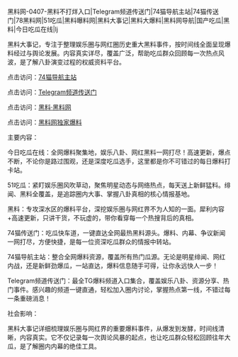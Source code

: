 #
黑料网-0407-黑料不打烊入口|Telegram频道传送门|74猫导航主站|74猫传送门|78黑料网|51吃瓜|黑料曝料网|黑料大事记|黑料大爆料|黑料网导航|国产吃瓜|黑料|今日吃瓜在线|lj

黑料大事记，专注于整理娱乐圈与网红圈历史重大黑料事件，按时间线全面呈现爆料经过与舆论发展。内容真实详尽，覆盖广泛，帮助吃瓜群众回顾每一次热点风波，是了解八卦演变过程的权威资料平台。


点击访问：<a href="https://74mao.com/">74猫导航主站</a>

点击访问：<a href="https://74mao.com/">Telegram频道传送门</a>

点击访问：<a href="https://fge-7ja.pages.dev/">黑料·黑料网</a>

点击访问：<a href="https://qfwfg.pages.dev/">黑料网独家爆料</a>


主要内容：

今日吃瓜在线：全网爆料聚集地，娱乐八卦、网红黑料一网打尽！高速更新，爆点不断，不论你是路过围观，还是深度吃瓜选手，这里都是你不可错过的每日爆料打卡站。

51吃瓜：紧盯娱乐圈风吹草动，聚焦明星动态与网络热点，每天送上新鲜猛料。绯闻、黑料全覆盖，是追踪圈内大事、掌握八卦真相的核心情报基地。

黑料：专攻深水区的爆料平台，深挖娱乐圈与网红界不为人知的一面。犀利内容+高速更新，只讲干货，不玩虚的，带你看穿每一个热搜背后的真相。

74猫传送门：吃瓜快车道，一键直达全网最热黑料源头。爆料、内幕、争议新闻一网打尽，方便快捷，是每一位资深吃瓜群众的情报中转站。

74猫导航主站：整合全网爆料资源，覆盖所有热门瓜源。无论是明星绯闻、网红内战，还是新鲜劲爆瓜，一站直达，爆料信息随手可得，让你永远快人一步！

Telegram频道传送门：最全TG爆料频道入口集合，覆盖娱乐八卦、资源分享、热门事件。感兴趣的频道一键直通，轻松加入圈内讨论，掌握热点第一线，不错过每一条重磅消息！

社会影响：

黑料大事记详细梳理娱乐圈与网红界的重要爆料事件，从爆发到发酵，时间线清晰，内容真实。它不仅记录每一次舆论风暴的起点，也让吃瓜群众轻松回顾往年大瓜，是了解圈内内幕的绝佳工具。

<span style="display:none;">[Canonical link](）</span>
